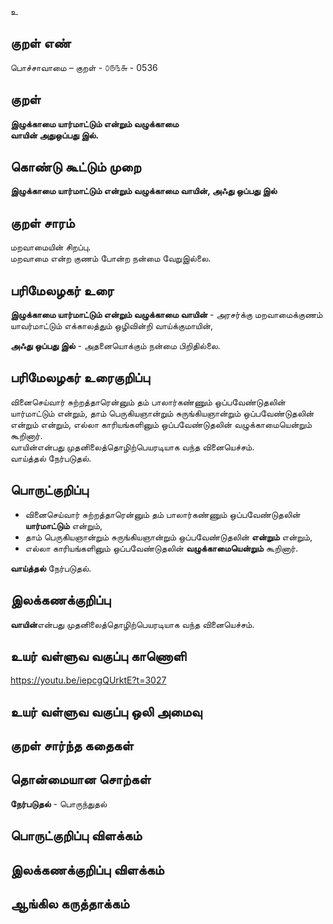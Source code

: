 உ

## குறள் எண் 

பொச்சாவாமை  – குறள் - ௦௫௩௬ - 0536  

## குறள் 

**இழுக்காமை யார்மாட்டும் என்றும் வழுக்காமை  
வாயின் அதுஒப்பது இல்.**

## கொண்டு கூட்டும் முறை

**இழுக்காமை யார்மாட்டும் என்றும் வழுக்காமை வாயின், அஃது ஒப்பது இல்**

## குறள் சாரம் 

மறவாமையின் சிறப்பு.  
மறவாமை என்ற குணம் போன்ற நன்மை வேறுஇல்லை.  

## பரிமேலழகர் உரை

**இழுக்காமை யார்மாட்டும் என்றும் வழுக்காமை வாயின்** - அரசர்க்கு மறவாமைக்குணம் யாவர்மாட்டும் எக்காலத்தும் ஒழிவின்றி வாய்க்குமாயின்,  

**அஃது ஒப்பது இல்** - அதனையொக்கும் நன்மை பிறிதில்லை. 

## பரிமேலழகர் உரைகுறிப்பு   

வினைசெய்வார் சுற்றத்தாரென்னும் தம் பாலார்கண்ணும் ஒப்பவேண்டுதலின் யார்மாட்டும் என்றும், தாம் பெருகியஞான்றும் சுருங்கியஞான்றும் ஒப்பவேண்டுதலின் என்றும்  என்றும், எல்லா காரியங்களினும் ஒப்பவேண்டுதலின்  வழுக்காமையென்றும்  கூறினார்.  
வாயின்என்பது முதனிலைத்தொழிற்பெயரடியாக வந்த வினையெச்சம்.  
வாய்த்தல் நேர்படுதல்.    

## பொருட்குறிப்பு 

* வினைசெய்வார் சுற்றத்தாரென்னும் தம் பாலார்கண்ணும் ஒப்பவேண்டுதலின் **யார்மாட்டும்** என்றும்,  
* தாம் பெருகியஞான்றும் சுருங்கியஞான்றும் ஒப்பவேண்டுதலின் **என்றும்** என்றும்,  
* எல்லா காரியங்களினும் ஒப்பவேண்டுதலின்  **வழுக்காமையென்றும்**  கூறினார்.  

**வாய்த்தல்** நேர்படுதல்.     

## இலக்கணக்குறிப்பு  

**வாயின்**என்பது முதனிலைத்தொழிற்பெயரடியாக வந்த வினையெச்சம்.  

## உயர் வள்ளுவ வகுப்பு காணொளி

https://youtu.be/iepcgQUrktE?t=3027

## உயர் வள்ளுவ வகுப்பு ஒலி அமைவு 

 
## குறள் சார்ந்த கதைகள் 


## தொன்மையான சொற்கள்

**நேர்படுதல்** - பொருந்துதல்   

## பொருட்குறிப்பு விளக்கம்


## இலக்கணக்குறிப்பு விளக்கம்


## ஆங்கில கருத்தாக்கம் 


